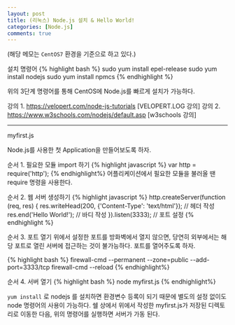 ```yaml
---
layout: post
title: (리눅스) Node.js 설치 & Hello World!
categories: [Node.js]
comments: true
---
```



(해당 메모는 `CentOS7` 환경을 기준으로 하고 있다.)

설치 명령어
{% highlight bash %}
sudo yum install epel-release
sudo yum install nodejs
sudo yum install npmcs
{% endhighlight %}

위의 3단계 명령어를 통해 CentOS에 Node.js를 빠르게 설치가 가능하다.

강의 1. https://velopert.com/node-js-tutorials [VELOPERT.LOG 강의]
강의 2. https://www.w3schools.com/nodejs/default.asp [w3schools 강의]

-------------

myfirst.js

Node.js를 사용한 첫 Application을 만들어보도록 하자.

순서 1. 필요한 모듈 import 하기
{% highlight javascript %}
var http = require('http');
{% endhighlight%}
어플리케이션에서 필요한 모듈을 불러올 땐 require 명령을 사용한다.

순서 2. 웹 서버 생성하기
{% highlight javascript %}
http.createServer(function (req, res)
{
    res.writeHead(200, {'Content-Type': 'text/html'}); // 헤더 작성
    res.end('Hello World!'); // 바디 작성
}).listen(3333); // 포트 설정
{% endhighlight %}

순서 3. 포트 열기
위에서 설정한 포트를 방화벽에서 열지 않으면, 당연히 외부에서는 해당 포트로 열린 서버에 접근하는 것이 불가능하다.
포트를 열어주도록 하자.

{% highlight bash %}
firewall-cmd --permanent --zone=public --add-port=3333/tcp
firewall-cmd --reload
{% endhighlight%}

순서 4. 서버 열기
{% highlight bash %}
node myfirst.js
{% endhighlight%}

`yum install` 로 nodejs 를 설치하면 환경변수 등록이 되기 때문에 별도의 설정 없이도 node 명령어의 사용이 가능하다.
쉘 상에서 위에서 작성한 myfirst.js가 저장된 디렉토리로 이동한 다음, 위의 명령어를 실행하면 서버가 가동 된다.